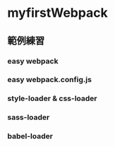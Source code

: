 # myfirstWebpack


## 範例練習

### easy webpack

### easy webpack.config.js

### style-loader & css-loader

### sass-loader

### babel-loader